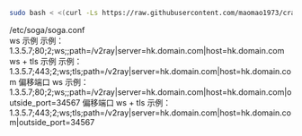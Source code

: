 ``` bash
sudo bash < <(curl -Ls https://raw.githubusercontent.com/maomao1973/crack-soga-v2ray/master/install.sh)
```
 /etc/soga/soga.conf<br/>
ws 示例
示例：1.3.5.7;80;2;ws;;path=/v2ray|server=hk.domain.com|host=hk.domain.com
ws + tls 示例
示例：1.3.5.7;443;2;ws;tls;path=/v2ray|server=hk.domain.com|host=hk.domain.com
偏移端口 ws
示例：1.3.5.7;80;2;ws;;path=/v2ray|server=hk.domain.com|host=hk.domain.com|outside_port=34567
偏移端口 ws + tls
示例：1.3.5.7;443;2;ws;tls;path=/v2ray|server=hk.domain.com|host=hk.domain.com|outside_port=34567
